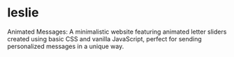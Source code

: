 # leslie
Animated Messages: A minimalistic website featuring animated letter sliders created using basic CSS and vanilla JavaScript, perfect for sending personalized messages in a unique way.
